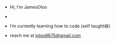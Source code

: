 - Hi, I’m JamesOloo
- 
-  I’m currently learning how to code (self taught😅)
  
- reach me at joloo6675@gmail.com

<!---
JamesOloo/JamesOloo is a ✨ special ✨ repository because its `README.md` (this file) appears on your GitHub profile.
You can click the Preview link to take a look at your changes.
--->
